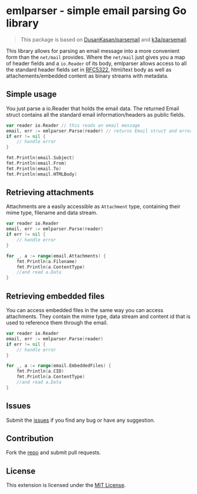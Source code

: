 # emlparser - simple email parsing Go library

> This package is based on [DusanKasan/parsemail](https://github.com/DusanKasan/parsemail) and [k3a/parsemail](https://github.com/k3a/parsemail).

This library allows for parsing an email message into a more convenient form than the `net/mail` provides. Where the `net/mail` just gives you a map of header fields and a `io.Reader` of its body, emlparser allows access to all the standard header fields set in [RFC5322](https://tools.ietf.org/html/rfc5322), html/text body as well as attachements/embedded content as binary streams with metadata.

## Simple usage

You just parse a io.Reader that holds the email data. The returned Email struct contains all the standard email information/headers as public fields.

```go
var reader io.Reader // this reads an email message
email, err := emlparser.Parse(reader) // returns Email struct and error
if err != nil {
    // handle error
}

fmt.Println(email.Subject)
fmt.Println(email.From)
fmt.Println(email.To)
fmt.Println(email.HTMLBody)
```

## Retrieving attachments

Attachments are a easily accessible as `Attachment` type, containing their mime type, filename and data stream.

```go
var reader io.Reader
email, err := emlparser.Parse(reader)
if err != nil {
    // handle error
}

for _, a := range(email.Attachments) {
    fmt.Println(a.Filename)
    fmt.Println(a.ContentType)
    //and read a.Data
}
```

## Retrieving embedded files

You can access embedded files in the same way you can access attachments. They contain the mime type, data stream and content id that is used to reference them through the email.

```go
var reader io.Reader
email, err := emlparser.Parse(reader)
if err != nil {
    // handle error
}

for _, a := range(email.EmbeddedFiles) {
    fmt.Println(a.CID)
    fmt.Println(a.ContentType)
    //and read a.Data
}
```

## Issues

Submit the [issues](https://github.com/attilabuti/emlparser/issues) if you find any bug or have any suggestion.

## Contribution

Fork the [repo](https://github.com/attilabuti/emlparser) and submit pull requests.

## License

This extension is licensed under the [MIT License](https://github.com/attilabuti/emlparser/blob/main/LICENSE).